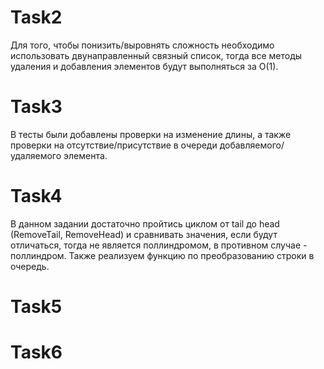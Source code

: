 # Task2

Для того, чтобы понизить/выровнять сложность необходимо использовать двунаправленный связный список, тогда все методы удаления и добавления элементов будут выполняться за O(1).

# Task3

В тесты были добавлены проверки на изменение длины, а также проверки на отсутствие/присутствие в очереди добавляемого/удаляемого элемента. 

# Task4
В данном задании достаточно пройтись циклом от tail до head (RemoveTail, RemoveHead) и сравнивать значения, если будут отличаться, тогда не является поллиндромом, в противном случае - поллиндром. Также реализуем функцию по преобразованию строки в очередь.

# Task5


# Task6